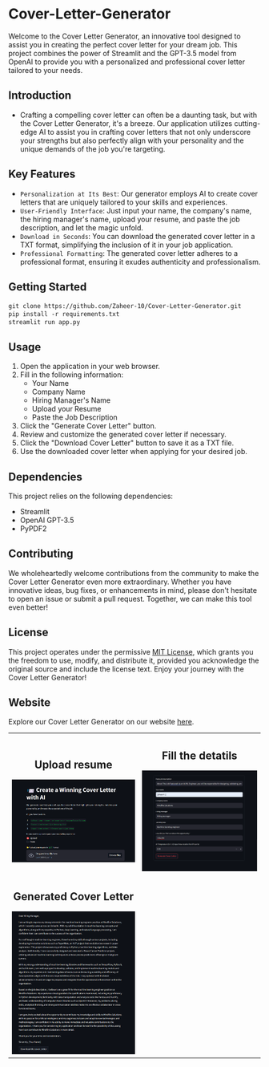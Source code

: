# Cover-Letter-Generator

Welcome to the Cover Letter Generator, an innovative tool designed to assist you in creating the perfect cover letter for your dream job. This project combines the power of Streamlit and the GPT-3.5 model from OpenAI to provide you with a personalized and professional cover letter tailored to your needs.

## Introduction
- Crafting a compelling cover letter can often be a daunting task, but with the Cover Letter Generator, it's a breeze. Our application utilizes cutting-edge AI to assist you in crafting cover letters that not only underscore your strengths but also perfectly align with your personality and the unique demands of the job you're targeting.

## Key Features
- `Personalization at Its Best`: Our generator employs AI to create cover letters that are uniquely tailored to your skills and experiences.
- `User-Friendly Interface`: Just input your name, the company's name, the hiring manager's name, upload your resume, and paste the job description, and let the magic unfold.
- `Download in Seconds`: You can download the generated cover letter in a TXT format, simplifying the inclusion of it in your job application.
- `Professional Formatting`: The generated cover letter adheres to a professional format, ensuring it exudes authenticity and professionalism.

## Getting Started

```
git clone https://github.com/Zaheer-10/Cover-Letter-Generator.git
pip install -r requirements.txt
streamlit run app.py
```

## Usage

1. Open the application in your web browser.
2. Fill in the following information:
    - Your Name
    - Company Name
    - Hiring Manager's Name
    - Upload your Resume
    - Paste the Job Description
3. Click the "Generate Cover Letter" button.
4. Review and customize the generated cover letter if necessary.
5. Click the "Download Cover Letter" button to save it as a TXT file.
6. Use the downloaded cover letter when applying for your desired job.

## Dependencies

This project relies on the following dependencies:

- Streamlit
- OpenAI GPT-3.5
- PyPDF2

## Contributing

We wholeheartedly welcome contributions from the community to make the Cover Letter Generator even more extraordinary. Whether you have innovative ideas, bug fixes, or enhancements in mind, please don't hesitate to open an issue or submit a pull request. Together, we can make this tool even better!

## License

This project operates under the permissive [MIT License](https://opensource.org/license/mit/), which grants you the freedom to use, modify, and distribute it, provided you acknowledge the original source and include the license text. Enjoy your journey with the Cover Letter Generator!

## Website

Explore our Cover Letter Generator on our website [here](https://cv-letter-generator.streamlit.app/).

<table>
  <tr>
    <td align="center">
      <h2>Upload resume</h2>
      <img src="https://github.com/Zaheer-10/Cover-Letter-Generator/blob/main/Images/demo_01.png" alt="Paper 1" width="400">
    </td>
    <td align="center">
      <h2>Fill the detatils</h2>
      <img src="https://github.com/Zaheer-10/Cover-Letter-Generator/blob/main/Images/demo_02.png" alt="Paper 2" width="400">
    </td>
  </tr>
  <tr>
    <td align="center">
      <h2>Generated Cover Letter</h2>
      <img src="https://github.com/Zaheer-10/Cover-Letter-Generator/blob/main/Images/demo_03.png" alt="Paper 3" width="400">
    </td>  </tr>

</table>
